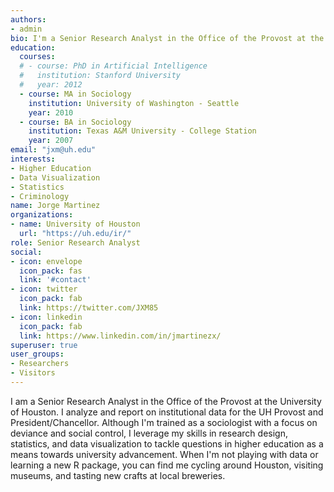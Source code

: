 ```yaml
---
authors:
- admin
bio: I'm a Senior Research Analyst in the Office of the Provost at the University of Houston.
education:
  courses:
  # - course: PhD in Artificial Intelligence
  #   institution: Stanford University
  #   year: 2012
  - course: MA in Sociology
    institution: University of Washington - Seattle
    year: 2010
  - course: BA in Sociology
    institution: Texas A&M University - College Station
    year: 2007
email: "jxm@uh.edu"
interests:
- Higher Education
- Data Visualization
- Statistics
- Criminology
name: Jorge Martinez
organizations:
- name: University of Houston
  url: "https://uh.edu/ir/"
role: Senior Research Analyst
social:
- icon: envelope
  icon_pack: fas
  link: '#contact'
- icon: twitter
  icon_pack: fab
  link: https://twitter.com/JXM85
- icon: linkedin
  icon_pack: fab
  link: https://www.linkedin.com/in/jmartinezx/
superuser: true
user_groups:
- Researchers
- Visitors
---
```


I am a Senior Research Analyst in the Office of the Provost at the University of Houston. I analyze and report on institutional data for the UH Provost and President/Chancellor. Although I'm trained as a sociologist with a focus on deviance and social control, I leverage my skills in research design, statistics, and data visualization to tackle questions in higher education as a means towards university advancement. When I'm not playing with data or learning a new R package, you can find me cycling around Houston, visiting museums, and tasting new crafts at local breweries.
